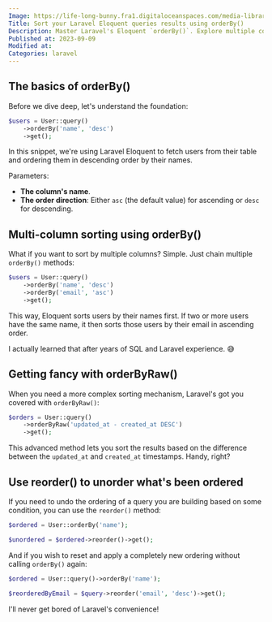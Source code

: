 ```yaml
---
Image: https://life-long-bunny.fra1.digitaloceanspaces.com/media-library/production/63/Di9ZBYMAkeuG3mF5fhRqTervFNAvu2-metaZ3V5LWNvZGluZy0zX2xwejBxeS1vcHRpbWl6ZWQuanBn-.jpg
Title: Sort your Laravel Eloquent queries results using orderBy()
Description: Master Laravel's Eloquent `orderBy()`. Explore multiple columns sorting, the advanced `orderByRaw()`, and `reorder()`.
Published at: 2023-09-09
Modified at: 
Categories: laravel
---
```


## The basics of orderBy()

Before we dive deep, let's understand the foundation:

```php
$users = User::query()
    ->orderBy('name', 'desc')
    ->get();
```

In this snippet, we're using Laravel Eloquent to fetch users from their table and ordering them in descending order by their names.

Parameters:

- **The column's name**.
- **The order direction**: Either `asc` (the default value) for ascending or `desc` for descending.

## Multi-column sorting using orderBy()

What if you want to sort by multiple columns? Simple. Just chain multiple `orderBy()` methods:

```php
$users = User::query()
    ->orderBy('name', 'desc')
    ->orderBy('email', 'asc')
    ->get();
```

This way, Eloquent sorts users by their names first. If two or more users have the same name, it then sorts those users by their email in ascending order.

I actually learned that after years of SQL and Laravel experience. 😅

## Getting fancy with orderByRaw()

When you need a more complex sorting mechanism, Laravel's got you covered with `orderByRaw()`:

```php
$orders = User::query()
    ->orderByRaw('updated_at - created_at DESC')
    ->get();
```

This advanced method lets you sort the results based on the difference between the `updated_at` and `created_at` timestamps. Handy, right?

## Use reorder() to unorder what's been ordered

If you need to undo the ordering of a query you are building based on some condition, you can use the `reorder()` method:

```php
$ordered = User::orderBy('name');

$unordered = $ordered->reorder()->get();
```

And if you wish to reset and apply a completely new ordering without calling `orderBy()` again:

```php
$ordered = User::query()->orderBy('name');

$reorderedByEmail = $query->reorder('email', 'desc')->get();
```

I'll never get bored of Laravel's convenience!